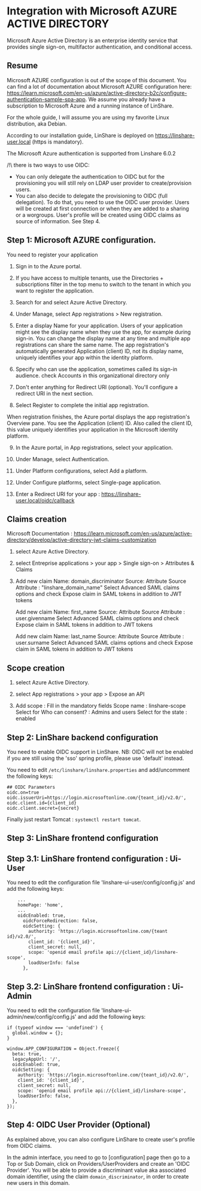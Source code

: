 
# Integration with Microsoft AZURE ACTIVE DIRECTORY

Microsoft Azure Active Directory is an enterprise identity service that provides single sign-on, multifactor authentication, and conditional access.

## Resume

Microsoft AZURE configuration is out of the scope of this document.
You can find a lot of documentation about  Microsoft AZURE configuration here: 
https://learn.microsoft.com/en-us/azure/active-directory-b2c/configure-authentication-sample-spa-app.
We assume you already have a subscription to Microsoft Azure and a running instance of LinShare.

For the whole guide, I will assume you are using my favorite Linux distribution, aka Debian.

According to our installation guide, LinShare is deployed on https://linshare-user.local (https is mandatory).

The Microsoft Azure authentication is supported from Linshare 6.0.2


/!\ there is two ways to use OIDC:
  * You can only delegate the authentication to OIDC but for the provisioning
    you will still rely on LDAP user provider to create/provision
    users.
  * You can also decide to delegate the provisioning to OIDC (full delegation).
    To do that, you need to use the OIDC user provider. Users will be created at
    first connection or when they are added to a sharing or a worgroups. User's
    profile will be created using OIDC claims as source of information. See Step 4.


## Step 1: Microsoft AZURE configuration.

You need to register your application 

1. Sign in to the Azure portal.

2. If you have access to multiple tenants, use the Directories + subscriptions filter  in the top menu to switch to the tenant in which you want to register the application.

3. Search for and select Azure Active Directory.

4. Under Manage, select App registrations > New registration.

5. Enter a display Name for your application. Users of your application might see the display name when they use the app, for example during sign-in. You can change the display name at any time and multiple app registrations can share the same name. The app registration's automatically generated Application (client) ID, not its display name, uniquely identifies your app within the identity platform.

6. Specify who can use the application, sometimes called its sign-in audience.
check Accounts in this organizational directory only

7. Don't enter anything for Redirect URI (optional). You'll configure a redirect URI in the next section.

8. Select Register to complete the initial app registration.

When registration finishes, the Azure portal displays the app registration's Overview pane. You see the Application (client) ID. Also called the client ID, this value uniquely identifies your application in the Microsoft identity platform.

9. In the Azure portal, in App registrations, select your application.

10. Under Manage, select Authentication.

11. Under Platform configurations, select Add a platform.

12. Under Configure platforms, select Single-page application.

13. Enter a Redirect URI for your app : https://linshare-user.local/oidc/callback


##  Claims creation 
   Microsoft Documentation : https://learn.microsoft.com/en-us/azure/active-directory/develop/active-directory-jwt-claims-customization

1. select Azure Active Directory.

2. select Entreprise applications > your app > Single sign-on > Attributes & Claims

3. Add new claim
   Name: domain_discriminator
   Source: Attribute
   Source Attribute : "linshare_domain_name"
   Select Advanced SAML claims options and check Expose claim in SAML tokens in addition to JWT tokens
   
   Add new claim
   Name: first_name
   Source: Attribute
   Source Attribute : user.givenname
   Select Advanced SAML claims options and check Expose claim in SAML tokens in addition to JWT tokens
   
   Add new claim
   Name: last_name
   Source: Attribute
   Source Attribute : user.surname
   Select Advanced SAML claims options and check Expose claim in SAML tokens in addition to JWT tokens
   
##  Scope creation 

1. select Azure Active Directory.

2. select App registrations > your app > Expose an API

3. Add scope :
   Fill in the mandatory fields
   Scope name : linshare-scope
   Select for Who can consent? : Admins and users 
   Select for the state : enabled



## Step 2: LinShare backend configuration

You need to enable OIDC support in LinShare.
NB: OIDC will not be enabled if you are still using the 'sso' spring profile,
please use 'default' instead.


You need to edit `/etc/linshare/linshare.properties` and add/uncomment the following keys:


```
## OIDC Parameters
oidc.on=true
oidc.issuerUri=https://login.microsoftonline.com/{teant_id}/v2.0/',
oidc.client.id={client_id}
oidc.client.secret={secret}
```

Finally just restart Tomcat : `systemctl restart tomcat`.


## Step 3: LinShare frontend configuration

## Step 3.1: LinShare frontend configuration : Ui-User

You need to edit the configuration file 'linshare-ui-user/config/config.js'
and add the following keys:

```
    ...
    homePage: 'home',
    ...
    oidcEnabled: true,
      oidcForceRedirection: false,
      oidcSetting: {
        authority: 'https://login.microsoftonline.com/{teant id}/v2.0/',
        client_id: '{client_id}',
        client_secret: null,
        scope: 'openid email profile api://{client_id}/linshare-scope',
        loadUserInfo: false
      },

```

## Step 3.2: LinShare frontend configuration : Ui-Admin

You need to edit the configuration file 'linshare-ui-admin/new/config/config.js'
and add the following keys:

```
if (typeof window === 'undefined') {
  global.window = {};
}

window.APP_CONFIGURATION = Object.freeze({
  beta: true,
  legacyAppUrl: '/',
  oidcEnabled: true,
  oidcSetting: {
    authority: 'https://login.microsoftonline.com/{teant_id}/v2.0/',
    client_id: '{client_id}',
    client_secret: null,
    scope: 'openid email profile api://{client_id}/linshare-scope',
    loadUserInfo: false,
  },
});

```


## Step 4: OIDC User Provider (Optional)

As explained above, you can also configure LinShare to create user's profile
from OIDC claims.

In the admin interface, you need to go to [configuration]
page then go to a Top or Sub Domain, click on Providers/UserProviders and create
an 'OIDC Provider'. You will be able to provide a discriminant value aka associated
domain identifier, using the claim `domain_discriminator`, in order to create new users in this domain.




